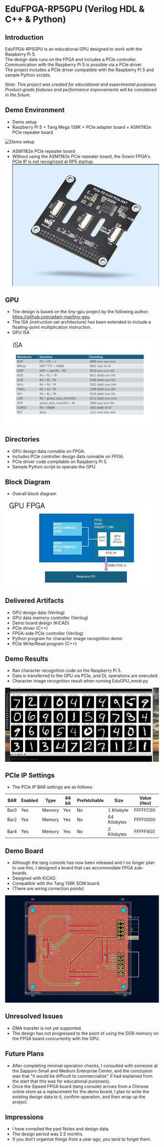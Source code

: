 # EduFPGA-RP5GPU (Verilog HDL & C++ & Python)

## Introduction

EduFPGA-RP5GPU is an educational GPU designed to work with the Raspberry Pi 5.  
The design data runs on the FPGA and includes a PCIe controller.  
Communication with the Raspberry Pi 5 is possible via a PCIe driver.  
The project includes a PCIe driver compatible with the Raspberry Pi 5 and sample Python scripts.

*Note: This project was created for educational and experimental purposes. Product-grade features and performance improvements will be considered in the future.*

## Demo Environment
- Demo setup
- Raspberry Pi 5 + Tang Mega 138K + PCIe adapter board + ASM1182e PCIe repeater board <br>

![Demo setup](https://github.com/rmbmp717/EduFPGA-RP5GPU/blob/main/image/RP5_GPU_ASM1182e.jpg?raw=true)

- ASM1182e PCIe repeater board
- Without using the ASM1182e PCIe repeater board, the Gowin FPGA's PCIe IP is not recognized at RP5 startup.<br>
![PCIe repeater board](https://github.com/rmbmp717/EduFPGA-RP5GPU/blob/main/image/ASM1182e.jpg?raw=true)

## GPU
- The design is based on the tiny-gpu project by the following author:
https://github.com/adam-maj/tiny-gpu
- The ISA (instruction set architecture) has been extended to include a floating-point multiplication instruction.
- GPU ISA <br>

![GPU ISA](https://github.com/rmbmp717/EduFPGA-RP5GPU/blob/main/image/GPU_ISA.jpg?raw=true)

## Directories
- GPU design data runnable on FPGA.
- Includes PCIe controller design data runnable on FPGA.
- PCIe driver code compilable on Raspberry Pi 5.
- Sample Python script to operate the GPU.

## Block Diagram
- Overall block diagram <br>

![Overall block diagram](https://github.com/rmbmp717/EduFPGA-RP5GPU/blob/main/image/eduFPGA_GPU.jpg?raw=true)

## Delivered Artifacts
- GPU design data (Verilog)
- GPU data memory controller (Verilog)
- Demo board design (KiCAD)
- PCIe driver (C++)
- FPGA-side PCIe controller (Verilog)
- Python program for character image recognition demo
- PCIe Write/Read program (C++)

## Demo Results
- Ran character recognition code on the Raspberry Pi 5.
- Data is transferred to the GPU via PCIe, and DL operations are executed.
- Character image recognition result when running EduGPU_mnist.py <br>

![Character image recognition result](https://github.com/rmbmp717/EduFPGA-RP5GPU/blob/main/image/GPU_demo.jpg?raw=true)

## PCIe IP Settings
- The PCIe IP BAR settings are as follows: <br>

| BAR  | Enabled | Type    | 64 bit | Prefetchable | Size         | Value (Hex) |
|------|---------|---------|--------|--------------|--------------|-------------|
| Bar0 | Yes     | Memory  | Yes    | No           | 1 Kilobyte   | FFFFFC00    |
| Bar2 | Yes     | Memory  | Yes    | No           | 64 Kilobytes | FFFF0000    |
| Bar4 | Yes     | Memory  | Yes    | No           | 2 Kilobytes  | FFFFF800    |

## Demo Board
- Although the tang console has now been released and I no longer plan to use this, I designed a board that can accommodate FPGA sub-boards.
- Designed with KiCAD.
- Compatible with the Tang 138K SOM board.
- (There are wiring correction points)

![Demo board](https://github.com/rmbmp717/EduFPGA-RP5GPU/blob/main/image/FPGA_board.jpg?raw=true)

## Unresolved Issues
- DMA transfer is not yet supported.
- The design has not progressed to the point of using the DDR memory on the FPGA board concurrently with the GPU.

## Future Plans
- After completing minimal operation checks, I consulted with someone at the Sapporo Small and Medium Enterprise Center, and the conclusion was that "it would be difficult to commercialize" (I had explained from the start that this was for educational purposes).
- Once the Sipeed FPGA board (tang console) arrives from a Chinese online store as a replacement for the demo board, I plan to write the existing design data to it, confirm operation, and then wrap up the project.

## Impressions
- I have compiled the past Notes and design data.
- The design period was 2.5 months.
- If you don’t organize things from a year ago, you tend to forget them.
